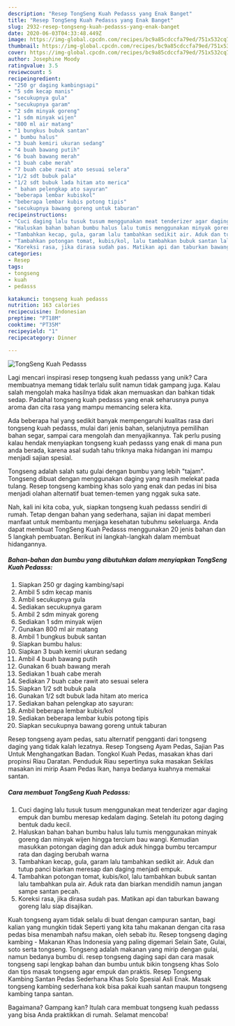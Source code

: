```yaml
---
description: "Resep TongSeng Kuah Pedasss yang Enak Banget"
title: "Resep TongSeng Kuah Pedasss yang Enak Banget"
slug: 2932-resep-tongseng-kuah-pedasss-yang-enak-banget
date: 2020-06-03T04:33:48.449Z
image: https://img-global.cpcdn.com/recipes/bc9a85cdccfa79ed/751x532cq70/tongseng-kuah-pedasss-foto-resep-utama.jpg
thumbnail: https://img-global.cpcdn.com/recipes/bc9a85cdccfa79ed/751x532cq70/tongseng-kuah-pedasss-foto-resep-utama.jpg
cover: https://img-global.cpcdn.com/recipes/bc9a85cdccfa79ed/751x532cq70/tongseng-kuah-pedasss-foto-resep-utama.jpg
author: Josephine Moody
ratingvalue: 3.5
reviewcount: 5
recipeingredient:
- "250 gr daging kambingsapi"
- "5 sdm kecap manis"
- "secukupnya gula"
- "secukupnya garam"
- "2 sdm minyak goreng"
- "1 sdm minyak wijen"
- "800 ml air matang"
- "1 bungkus bubuk santan"
- " bumbu halus"
- "3 buah kemiri ukuran sedang"
- "4 buah bawang putih"
- "6 buah bawang merah"
- "1 buah cabe merah"
- "7 buah cabe rawit ato sesuai selera"
- "1/2 sdt bubuk pala"
- "1/2 sdt bubuk lada hitam ato merica"
- " bahan pelengkap ato sayuran"
- "beberapa lembar kubiskol"
- "beberapa lembar kubis potong tipis"
- "secukupnya bawang goreng untuk taburan"
recipeinstructions:
- "Cuci daging lalu tusuk tusum menggunakan meat tenderizer agar daging empuk dan bumbu meresap kedalam daging. Setelah itu potong daging bentuk dadu kecil."
- "Haluskan bahan bahan bumbu halus lalu tumis menggunakan minyak goreng dan minyak wijen hingga tercium bau wangi. Kemudian masukkan potongan daging dan aduk aduk hingga bumbu tercampur rata dan daging berubah warna"
- "Tambahkan kecap, gula, garam lalu tambahkan sedikit air. Aduk dan tutup panci biarkan meresap dan daging menjadi empuk."
- "Tambahkan potongan tomat, kubis/kol, lalu tambahkan bubuk santan lalu tambahkan pula air. Aduk rata dan biarkan mendidih namun jangan sampe santan pecah."
- "Koreksi rasa, jika dirasa sudah pas. Matikan api dan taburkan bawang goreng lalu siap disajikan."
categories:
- Resep
tags:
- tongseng
- kuah
- pedasss

katakunci: tongseng kuah pedasss 
nutrition: 163 calories
recipecuisine: Indonesian
preptime: "PT18M"
cooktime: "PT35M"
recipeyield: "1"
recipecategory: Dinner

---
```



![TongSeng Kuah Pedasss](https://img-global.cpcdn.com/recipes/bc9a85cdccfa79ed/751x532cq70/tongseng-kuah-pedasss-foto-resep-utama.jpg)

Lagi mencari inspirasi resep tongseng kuah pedasss yang unik? Cara membuatnya memang tidak terlalu sulit namun tidak gampang juga. Kalau salah mengolah maka hasilnya tidak akan memuaskan dan bahkan tidak sedap. Padahal tongseng kuah pedasss yang enak seharusnya punya aroma dan cita rasa yang mampu memancing selera kita.

Ada beberapa hal yang sedikit banyak mempengaruhi kualitas rasa dari tongseng kuah pedasss, mulai dari jenis bahan, selanjutnya pemilihan bahan segar, sampai cara mengolah dan menyajikannya. Tak perlu pusing kalau hendak menyiapkan tongseng kuah pedasss yang enak di mana pun anda berada, karena asal sudah tahu triknya maka hidangan ini mampu menjadi sajian spesial.

Tongseng adalah salah satu gulai dengan bumbu yang lebih &#34;tajam&#34;. Tongseng dibuat dengan menggunakan daging yang masih melekat pada tulang. Resep tongseng kambing khas solo yang enak dan pedas ini bisa menjadi olahan alternatif buat temen-temen yang nggak suka sate.


Nah, kali ini kita coba, yuk, siapkan tongseng kuah pedasss sendiri di rumah. Tetap dengan bahan yang sederhana, sajian ini dapat memberi manfaat untuk membantu menjaga kesehatan tubuhmu sekeluarga. Anda dapat membuat TongSeng Kuah Pedasss menggunakan 20 jenis bahan dan 5 langkah pembuatan. Berikut ini langkah-langkah dalam membuat hidangannya.

<!--inarticleads1-->

##### Bahan-bahan dan bumbu yang dibutuhkan dalam menyiapkan TongSeng Kuah Pedasss:

1. Siapkan 250 gr daging kambing/sapi
1. Ambil 5 sdm kecap manis
1. Ambil secukupnya gula
1. Sediakan secukupnya garam
1. Ambil 2 sdm minyak goreng
1. Sediakan 1 sdm minyak wijen
1. Gunakan 800 ml air matang
1. Ambil 1 bungkus bubuk santan
1. Siapkan  bumbu halus:
1. Siapkan 3 buah kemiri ukuran sedang
1. Ambil 4 buah bawang putih
1. Gunakan 6 buah bawang merah
1. Sediakan 1 buah cabe merah
1. Sediakan 7 buah cabe rawit ato sesuai selera
1. Siapkan 1/2 sdt bubuk pala
1. Gunakan 1/2 sdt bubuk lada hitam ato merica
1. Sediakan  bahan pelengkap ato sayuran:
1. Ambil beberapa lembar kubis/kol
1. Sediakan beberapa lembar kubis potong tipis
1. Siapkan secukupnya bawang goreng untuk taburan


Resep tongseng ayam pedas, satu alternatif pengganti dari tongseng daging yang tidak kalah lezatnya. Resep Tongseng Ayam Pedas, Sajian Pas Untuk Menghangatkan Badan. Tongkol Kuah Pedas, masakan khas dari propinsi Riau Daratan. Penduduk Riau sepertinya suka masakan Sekilas masakan ini mirip Asam Pedas Ikan, hanya bedanya kuahnya memakai santan. 

<!--inarticleads2-->

##### Cara membuat TongSeng Kuah Pedasss:

1. Cuci daging lalu tusuk tusum menggunakan meat tenderizer agar daging empuk dan bumbu meresap kedalam daging. Setelah itu potong daging bentuk dadu kecil.
1. Haluskan bahan bahan bumbu halus lalu tumis menggunakan minyak goreng dan minyak wijen hingga tercium bau wangi. Kemudian masukkan potongan daging dan aduk aduk hingga bumbu tercampur rata dan daging berubah warna
1. Tambahkan kecap, gula, garam lalu tambahkan sedikit air. Aduk dan tutup panci biarkan meresap dan daging menjadi empuk.
1. Tambahkan potongan tomat, kubis/kol, lalu tambahkan bubuk santan lalu tambahkan pula air. Aduk rata dan biarkan mendidih namun jangan sampe santan pecah.
1. Koreksi rasa, jika dirasa sudah pas. Matikan api dan taburkan bawang goreng lalu siap disajikan.


Kuah tongseng ayam tidak selalu di buat dengan campuran santan, bagi kalian yang mungkin tidak Seperti yang kita tahu makanan dengan cita rasa pedas bisa menambah nafsu makan, oleh sebab itu. Resep tongseng daging kambing - Makanan Khas Indonesia yang paling digemari Selain Sate, Gulai, soto serta tongseng. Tongseng adalah makanan yang mirip dengan gulai, namun bedanya bumbu di. resep tongseng daging sapi dan cara masak tongseng sapi lengkap bahan dan bumbu untuk bikin tongseng khas Solo dan tips masak tongseng agar empuk dan praktis. Resep Tongseng Kambing Santan Pedas Sederhana Khas Solo Spesial Asli Enak. Masak tongseng kambing sederhana kok bisa pakai kuah santan maupun tongseng kambing tanpa santan. 

Bagaimana? Gampang kan? Itulah cara membuat tongseng kuah pedasss yang bisa Anda praktikkan di rumah. Selamat mencoba!

